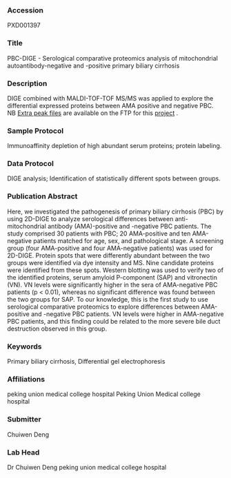 ### Accession
PXD001397

### Title
PBC-DIGE -  Serological comparative proteomics analysis of mitochondrial autoantibody-negative and -positive primary biliary cirrhosis

### Description
DIGE combined with MALDI-TOF-TOF MS/MS  was applied to explore the differential expressed proteins between AMA positive and negative PBC.</br> NB <a href=" ftp://ftp.pride.ebi.ac.uk/pride/data/archive/2014/11/PXD001397/extra_files.zip"> Extra peak files</a>  are available on the FTP for this <a href=" ftp://ftp.pride.ebi.ac.uk/pride/data/archive/2014/11/PXD001397">project</a> .

### Sample Protocol
Immunoaffinity depletion of high abundant serum proteins; protein labeling.

### Data Protocol
DIGE analysis; Identification of statistically different spots between groups.

### Publication Abstract
Here, we investigated the pathogenesis of primary biliary cirrhosis (PBC) by using 2D-DIGE to analyze serological differences between anti-mitochondrial antibody (AMA)-positive and -negative PBC patients. The study comprised 30 patients with PBC; 20 AMA-positive and ten AMA-negative patients matched for age, sex, and pathological stage. A screening group (four AMA-positive and four AMA-negative patients) was used for 2D-DIGE. Protein spots that were differently abundant between the two groups were identified via dye intensity and MS. Nine candidate proteins were identified from these spots. Western blotting was used to verify two of the identified proteins, serum amyloid P-component (SAP) and vitronectin (VN). VN levels were significantly higher in the sera of AMA-negative PBC patients (p &lt;&#xa0;0.01), whereas no significant difference was found between the two groups for SAP. To our knowledge, this is the first study to use serological comparative proteomics to explore differences between AMA-positive and -negative PBC patients. VN levels were higher in AMA-negative PBC patients, and this finding could be related to the more severe bile duct destruction observed in this group.

### Keywords
Primary biliary cirrhosis, Differential gel electrophoresis

### Affiliations
peking union medical college hospital
Peking Union Medical college hospital

### Submitter
Chuiwen Deng

### Lab Head
Dr Chuiwen Deng
peking union medical college hospital


